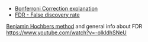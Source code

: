 + [Bonferroni Correction explanation](https://toptipbio.com/bonferroni-correction-method/)
+ [FDR - False discovery rate](https://www.youtube.com/watch?v=4AytJuNkeSM)



[Benjamin Hochbers method](https://www.youtube.com/watch?v=rZKa4tW2NKs) and general info about FDR https://www.youtube.com/watch?v=-oIkIdhSNeU
